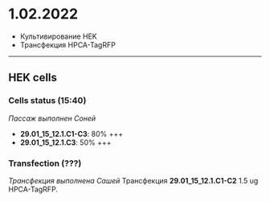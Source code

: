 1.02.2022
==========

- Культивирование HEK
- Трансфекция HPCA-TagRFP

---

## HEK cells
### Cells status (15:40)
*Пассаж выполнен Соней*
- **29.01_15_12.1.C1-C3**: 80% +++
- **29.01_15_12.1.C3**: 50% +++

### Transfection (???)
*Трансфекция выполнена Сашей*
Трансфекция **29.01_15_12.1.C1-C2** 1.5 ug HPCA-TagRFP.